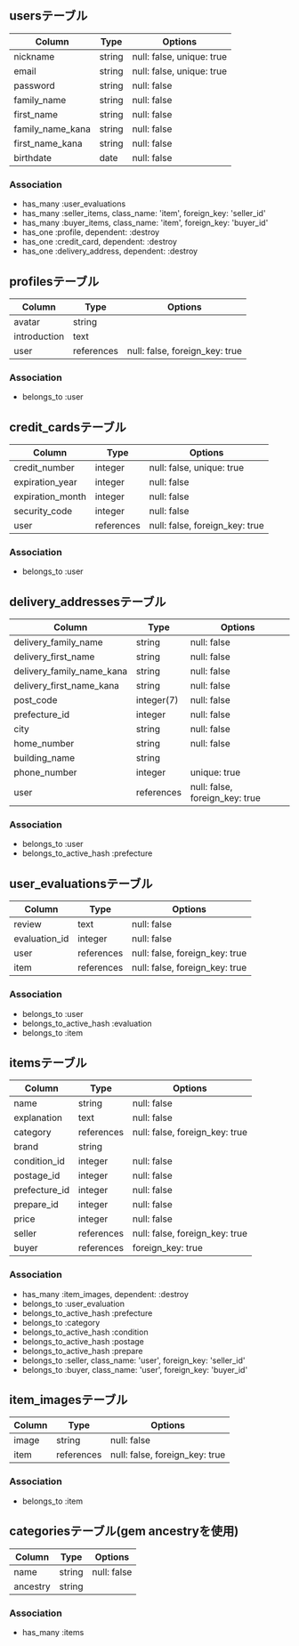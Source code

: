 ## usersテーブル

|Column|Type|Options|
|------|----|-------|
|nickname|string|null: false, unique: true|
|email|string|null: false, unique: true|
|password|string|null: false|
|family_name|string|null: false|
|first_name|string|null: false|
|family_name_kana|string|null: false|
|first_name_kana|string|null: false|
|birthdate|date|null: false|

### Association
- has_many :user_evaluations
- has_many :seller_items, class_name: 'item', foreign_key: 'seller_id'
- has_many :buyer_items, class_name: 'item', foreign_key: 'buyer_id'
- has_one :profile, dependent: :destroy
- has_one :credit_card, dependent: :destroy
- has_one :delivery_address, dependent: :destroy

## profilesテーブル

|Column|Type|Options|
|------|----|-------|
|avatar|string||
|introduction|text||
|user|references|null: false, foreign_key: true|

### Association
- belongs_to :user

## credit_cardsテーブル
|Column|Type|Options|
|------|----|-------|
|credit_number|integer|null: false, unique: true|
|expiration_year|integer|null: false|
|expiration_month|integer|null: false|
|security_code|integer|null: false|
|user|references|null: false, foreign_key: true|

### Association
- belongs_to :user

## delivery_addressesテーブル
|Column|Type|Options|
|------|----|-------|
|delivery_family_name|string|null: false|
|delivery_first_name|string|null: false|
|delivery_family_name_kana|string|null: false|
|delivery_first_name_kana|string|null: false|
|post_code|integer(7)|null: false|
|prefecture_id|integer|null: false|
|city|string|null: false|
|home_number|string|null: false|
|building_name|string||
|phone_number|integer|unique: true|
|user|references|null: false, foreign_key: true|

### Association
- belongs_to :user
- belongs_to_active_hash :prefecture

## user_evaluationsテーブル
|Column|Type|Options|
|------|----|-------|
|review|text|null: false|
|evaluation_id|integer|null: false|
|user|references|null: false, foreign_key: true|
|item|references|null: false, foreign_key: true|

### Association
- belongs_to :user
- belongs_to_active_hash :evaluation
- belongs_to :item

## itemsテーブル
|Column|Type|Options|
|------|----|-------|
|name|string|null: false|
|explanation|text|null: false|
|category|references|null: false, foreign_key: true|
|brand|string||
|condition_id|integer|null: false|
|postage_id|integer|null: false|
|prefecture_id|integer|null: false|
|prepare_id|integer|null: false|
|price|integer|null: false|
|seller|references|null: false, foreign_key: true|
|buyer|references|foreign_key: true|

### Association
- has_many :item_images, dependent: :destroy
- belongs_to :user_evaluation
- belongs_to_active_hash :prefecture
- belongs_to :category
- belongs_to_active_hash :condition
- belongs_to_active_hash :postage
- belongs_to_active_hash :prepare
- belongs_to :seller, class_name: 'user', foreign_key: 'seller_id'
- belongs_to :buyer, class_name: 'user', foreign_key: 'buyer_id'

## item_imagesテーブル
|Column|Type|Options|
|------|----|-------|
|image|string|null: false|
|item|references|null: false, foreign_key: true|

### Association
- belongs_to :item

## categoriesテーブル(gem ancestryを使用)
|Column|Type|Options|
|------|----|-------|
|name|string|null: false|
|ancestry|string||

### Association
- has_many :items